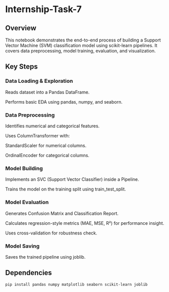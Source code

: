 # Internship-Task-7

## Overview

This notebook demonstrates the end-to-end process of building a Support Vector Machine (SVM) classification model using scikit-learn pipelines. It covers data preprocessing, model training, evaluation, and visualization.

## Key Steps

### Data Loading & Exploration

  Reads dataset into a Pandas DataFrame.

  Performs basic EDA using pandas, numpy, and seaborn.

### Data Preprocessing

  Identifies numerical and categorical features.

  Uses ColumnTransformer with:

   StandardScaler for numerical columns.

   OrdinalEncoder for categorical columns.

### Model Building

   Implements an SVC (Support Vector Classifier) inside a Pipeline.

   Trains the model on the training split using train_test_split.

### Model Evaluation

   Generates Confusion Matrix and Classification Report.

   Calculates regression-style metrics (MAE, MSE, R²) for performance insight.

   Uses cross-validation for robustness check.

### Model Saving

   Saves the trained pipeline using joblib.

## Dependencies
    pip install pandas numpy matplotlib seaborn scikit-learn joblib

